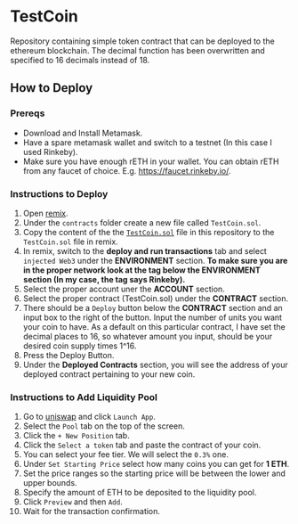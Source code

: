 # TestCoin
Repository containing simple token contract that can be deployed to the ethereum blockchain. The decimal function has been overwritten and specified to 16 decimals instead of 18.

## How to Deploy
### Prereqs
- Download and Install Metamask.
- Have a spare metamask wallet and switch to a testnet (In this case I used Rinkeby).
- Make sure you have enough rETH in your wallet. You can obtain rETH from any faucet of choice. E.g. https://faucet.rinkeby.io/.

### Instructions to Deploy
1. Open [remix](https://remix.ethereum.org/).
2. Under the `contracts` folder create a new file called `TestCoin.sol`.
3. Copy the content of the the [`TestCoin.sol`](https://github.com/solarsailorneo/testCoinICO/blob/updateReadme/TestCoin.sol) file in this repository to the `TestCoin.sol` file in remix.
4. In remix, switch to the **deploy and run transactions** tab and select `injected Web3` under the **ENVIRONMENT** section. **To make sure you are in the proper network look at the tag below the ENVIRONMENT section (In my case, the tag says Rinkeby).**
5. Select the proper account uner the **ACCOUNT** section.
6. Select the proper contract (TestCoin.sol) under the **CONTRACT** section.
7. There should be a `Deploy` button below the **CONTRACT** section and an input box to the right of the button. Input the number of units you want your coin to have. As a default on this particular contract, I have set the decimal places to 16, so whatever amount you input, should be your desired coin supply times 1^16.
8. Press the Deploy Button.
9. Under the **Deployed Contracts** section, you will see the address of your deployed contract pertaining to your new coin.


### Instructions to Add Liquidity Pool
1. Go to [uniswap](https://app.uniswap.org/) and click `Launch App`.
2. Select the `Pool` tab on the top of the screen.
3. Click the `+ New Position` tab.
4. Click the `Select a token` tab and paste the contract of your coin.
5. You can select your fee tier. We will select the `0.3%` one.
6. Under `Set Starting Price` select how many coins you can get for **1 ETH**.
7. Set the price ranges so the starting price will be between the lower and upper bounds.
8. Specify the amount of ETH to be deposited to the liquidity pool.
9. Click `Preview` and then `Add`.
10. Wait for the transaction confirmation.
